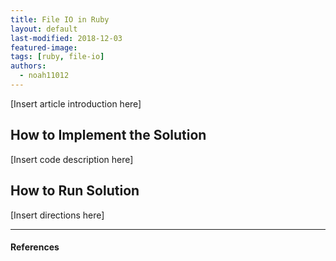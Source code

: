 ```yaml
---
title: File IO in Ruby
layout: default
last-modified: 2018-12-03
featured-image:
tags: [ruby, file-io]
authors:
  - noah11012
---
```


[Insert article introduction here]

## How to Implement the Solution

[Insert code description here]

## How to Run Solution

[Insert directions here]

---

#### References

[^1]: [some IEEE reference]
